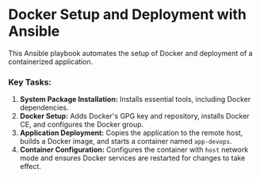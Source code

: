 # Docker Setup and Deployment with Ansible  

This Ansible playbook automates the setup of Docker and deployment of a containerized application.  

### Key Tasks:  
1. **System Package Installation:** Installs essential tools, including Docker dependencies.  
2. **Docker Setup:** Adds Docker's GPG key and repository, installs Docker CE, and configures the Docker group.  
3. **Application Deployment:** Copies the application to the remote host, builds a Docker image, and starts a container named `app-devops`.  
4. **Container Configuration:** Configures the container with `host` network mode and ensures Docker services are restarted for changes to take effect.  

